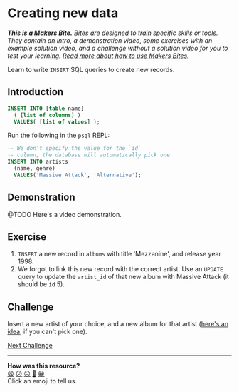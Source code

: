 # Creating new data

_**This is a Makers Bite.** Bites are designed to train specific skills or
tools. They contain an intro, a demonstration video, some exercises with an
example solution video, and a challenge without a solution video for you to test
your learning. [Read more about how to use Makers
Bites.](https://github.com/makersacademy/course/blob/main/labels/bites.md)_

Learn to write `INSERT` SQL queries to create new records.

## Introduction

```sql
INSERT INTO [table name]
  ( [list of columns] )
  VALUES( [list of values] );
```

Run the following in the `psql` REPL:
```sql
-- We don't specify the value for the `id`
-- column, the database will automatically pick one.
INSERT INTO artists 
  (name, genre)
  VALUES('Massive Attack', 'Alternative');
```

## Demonstration

@TODO Here's a video demonstration.

## Exercise

1. `INSERT` a new record in `albums` with title 'Mezzanine', and release year 1998.
2. We forgot to link this new record with the correct artist. Use an `UPDATE` query to update the `artist_id` of that new album with Massive Attack (it should be `id` 5).

## Challenge

Insert a new artist of your choice, and a new album for that artist ([here's an idea](https://en.wikipedia.org/wiki/OK_Computer), if you can't pick one).

[Next Challenge](06_using_joins.md)

<!-- BEGIN GENERATED SECTION DO NOT EDIT -->

---

**How was this resource?**  
[😫](https://airtable.com/shrUJ3t7KLMqVRFKR?prefill_Repository=makersacademy/databases&prefill_File=sql_bites/05_creating_new_data.md&prefill_Sentiment=😫) [😕](https://airtable.com/shrUJ3t7KLMqVRFKR?prefill_Repository=makersacademy/databases&prefill_File=sql_bites/05_creating_new_data.md&prefill_Sentiment=😕) [😐](https://airtable.com/shrUJ3t7KLMqVRFKR?prefill_Repository=makersacademy/databases&prefill_File=sql_bites/05_creating_new_data.md&prefill_Sentiment=😐) [🙂](https://airtable.com/shrUJ3t7KLMqVRFKR?prefill_Repository=makersacademy/databases&prefill_File=sql_bites/05_creating_new_data.md&prefill_Sentiment=🙂) [😀](https://airtable.com/shrUJ3t7KLMqVRFKR?prefill_Repository=makersacademy/databases&prefill_File=sql_bites/05_creating_new_data.md&prefill_Sentiment=😀)  
Click an emoji to tell us.

<!-- END GENERATED SECTION DO NOT EDIT -->

